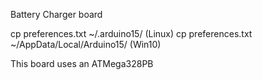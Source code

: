 Battery Charger board

cp preferences.txt ~/.arduino15/ (Linux)
cp preferences.txt ~/AppData/Local/Arduino15/ (Win10)

This board uses an ATMega328PB

